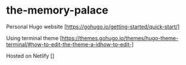# the-memory-palace
Personal Hugo website [https://gohugo.io/getting-started/quick-start/]

Using terminal theme [https://themes.gohugo.io/themes/hugo-theme-terminal/#how-to-edit-the-theme-a-idhow-to-edit-]

Hosted on Netlify []
